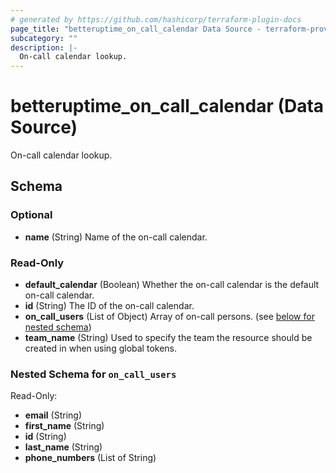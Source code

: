 ```yaml
---
# generated by https://github.com/hashicorp/terraform-plugin-docs
page_title: "betteruptime_on_call_calendar Data Source - terraform-provider-better-uptime"
subcategory: ""
description: |-
  On-call calendar lookup.
---
```


# betteruptime_on_call_calendar (Data Source)

On-call calendar lookup.



<!-- schema generated by tfplugindocs -->
## Schema

### Optional

- **name** (String) Name of the on-call calendar.

### Read-Only

- **default_calendar** (Boolean) Whether the on-call calendar is the default on-call calendar.
- **id** (String) The ID of the on-call calendar.
- **on_call_users** (List of Object) Array of on-call persons. (see [below for nested schema](#nestedatt--on_call_users))
- **team_name** (String) Used to specify the team the resource should be created in when using global tokens.

<a id="nestedatt--on_call_users"></a>
### Nested Schema for `on_call_users`

Read-Only:

- **email** (String)
- **first_name** (String)
- **id** (String)
- **last_name** (String)
- **phone_numbers** (List of String)


